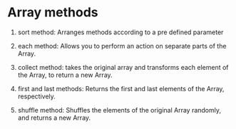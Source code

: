 # Array methods

1. sort method: Arranges methods according to a pre defined parameter

2. each method: Allows you to perform an action on separate parts of the Array.

3. collect method: takes the original array and transforms each element of the Array, to return a new Array.

4. first and last methods: Returns the first and last elements of the Array, respectively.

5. shuffle method: Shuffles the elements of the original Array randomly, and returns a new Array.
